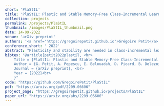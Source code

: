 ```yaml
---
short: 'PlaStIL'
title: 'PlaStIL: Plastic and Stable Memory-Free Class-Incremental Learning'
collection: projects
permalink: /projects/PlaStIL
thumbnail: /images/PlaStIL_thumbnail.png
date: 14-09-2022
venue: 'arXiv preprint'
authors: '<a href="https://gregoirepetit.github.io">Grégoire Petit</a>, <a href="https://scholar.google.com/citations?user=fjsa2GYAAAAJ">Adrian Popescu</a>, <a href="https://scholar.google.com/citations?user=hivcTB0AAAAJ">Eden Belouadah</a>, <a href="https://davidpicard.github.io">David Picard</a> and <a href="https://scholar.google.fr/citations?user=IZczNpUAAAAJ">Bertrand Delezoide</a> ' 
conference_short: ' 2022'
abstract: "Plasticity and stability are needed in class-incremental learning in order to learn from new data while preserving past knowledge. Due to catastrophic forgetting, finding a compromise between these two properties is particularly challenging when no memory buffer is available. Mainstream methods need to store two deep models since they integrate new classes using fine tuning with knowledge distillation from the previous incremental state. We propose a method which has similar number of parameters but distributes them differently in order to find a better balance between plasticity and stability. Following an approach already deployed by transfer-based incremental methods, we freeze the feature extractor after the initial state. Classes in the oldest incremental states are trained with this frozen extractor to ensure stability. Recent classes are predicted using partially fine-tuned models in order to introduce plasticity. Our proposed plasticity layer can be incorporated to any transfer-based method designed for memory-free incremental learning, and we apply it to two such methods. Evaluation is done with three large-scale datasets. Results show that performance gains are obtained in all tested configurations compared to existing methods. "
bibtex: "@article{petit2022plastil, <br>
    Title = {PlaStIL: Plastic and Stable Memory-Free Class-Incremental Learning}, <br>
    Author = {G. Petit, A. Popescu, E. Belouadah, D. Picard, B. Delezoide}, <br>
    Journal = {arXiv preprint}, <br>
    Year = {2022}<br>
    }"
code: "https://github.com/GregoirePetit/PlaStIL"
pdf: "https://arxiv.org/pdf/2209.06606"
project_page: "https://gregoirepetit.github.io/projects/PlaStIL"
paper_url: "https://arxiv.org/abs/2209.06606"
---
```


